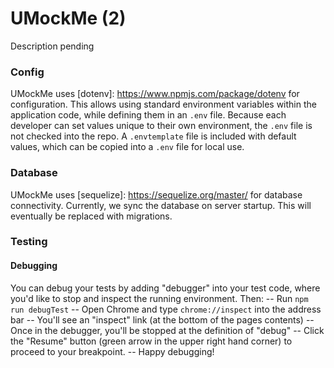 # UMockMe (2)

Description pending

### Config
UMockMe uses [dotenv]: <https://www.npmjs.com/package/dotenv>
for configuration. This allows using standard environment variables within
the application code, while defining them in an `.env` file. Because each developer
can set values unique to their own environment, the `.env` file is not checked
into the repo. A `.envtemplate` file is included with default values, which can
be copied into a `.env` file for local use.

### Database

UMockMe uses [sequelize]: <https://sequelize.org/master/> for database connectivity.
Currently, we sync the database on server startup. This will eventually be replaced
with migrations.

### Testing

#### Debugging

You can debug your tests by adding "debugger" into your test code, where you'd
like to stop and inspect the running environment. Then:
-- Run `npm run debugTest`
-- Open Chrome and type `chrome://inspect` into the address bar
-- You'll see an "inspect" link (at the bottom of the pages contents)
-- Once in the debugger, you'll be stopped at the definition of "debug"
-- Click the "Resume" button (green arrow in the upper right hand corner) to proceed
to your breakpoint.
-- Happy debugging!
